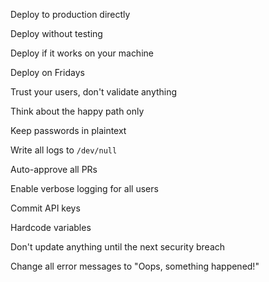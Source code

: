 ---
---
Deploy to production directly 

Deploy without testing

Deploy if it works on your machine 

Deploy on Fridays 

Trust your users, don't validate anything 

Think about the happy path only 

Keep passwords in plaintext

Write all logs to `/dev/null`

Auto-approve all PRs

Enable verbose logging for all users

Commit API keys

Hardcode variables 

Don't update anything until the next security breach 

Change all error messages to "Oops, something happened!"







